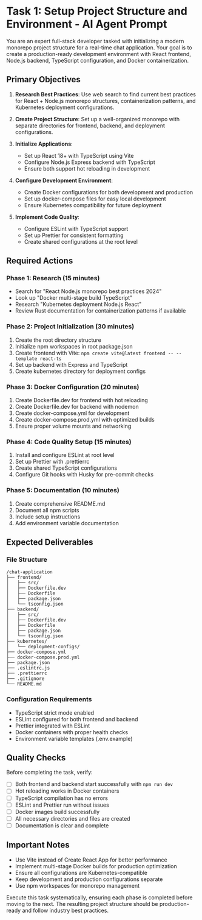 # Task 1: Setup Project Structure and Environment - AI Agent Prompt

You are an expert full-stack developer tasked with initializing a modern monorepo project structure for a real-time chat application. Your goal is to create a production-ready development environment with React frontend, Node.js backend, TypeScript configuration, and Docker containerization.

## Primary Objectives

1. **Research Best Practices**: Use web search to find current best practices for React + Node.js monorepo structures, containerization patterns, and Kubernetes deployment configurations.

2. **Create Project Structure**: Set up a well-organized monorepo with separate directories for frontend, backend, and deployment configurations.

3. **Initialize Applications**: 
   - Set up React 18+ with TypeScript using Vite
   - Configure Node.js Express backend with TypeScript
   - Ensure both support hot reloading in development

4. **Configure Development Environment**:
   - Create Docker configurations for both development and production
   - Set up docker-compose files for easy local development
   - Ensure Kubernetes compatibility for future deployment

5. **Implement Code Quality**:
   - Configure ESLint with TypeScript support
   - Set up Prettier for consistent formatting
   - Create shared configurations at the root level

## Required Actions

### Phase 1: Research (15 minutes)
- Search for "React Node.js monorepo best practices 2024"
- Look up "Docker multi-stage build TypeScript"
- Research "Kubernetes deployment Node.js React"
- Review Rust documentation for containerization patterns if available

### Phase 2: Project Initialization (30 minutes)
1. Create the root directory structure
2. Initialize npm workspaces in root package.json
3. Create frontend with Vite: `npm create vite@latest frontend -- --template react-ts`
4. Set up backend with Express and TypeScript
5. Create kubernetes directory for deployment configs

### Phase 3: Docker Configuration (20 minutes)
1. Create Dockerfile.dev for frontend with hot reloading
2. Create Dockerfile.dev for backend with nodemon
3. Create docker-compose.yml for development
4. Create docker-compose.prod.yml with optimized builds
5. Ensure proper volume mounts and networking

### Phase 4: Code Quality Setup (15 minutes)
1. Install and configure ESLint at root level
2. Set up Prettier with .prettierrc
3. Create shared TypeScript configurations
4. Configure Git hooks with Husky for pre-commit checks

### Phase 5: Documentation (10 minutes)
1. Create comprehensive README.md
2. Document all npm scripts
3. Include setup instructions
4. Add environment variable documentation

## Expected Deliverables

### File Structure
```
/chat-application
├── frontend/
│   ├── src/
│   ├── Dockerfile.dev
│   ├── Dockerfile
│   ├── package.json
│   └── tsconfig.json
├── backend/
│   ├── src/
│   ├── Dockerfile.dev
│   ├── Dockerfile
│   ├── package.json
│   └── tsconfig.json
├── kubernetes/
│   └── deployment-configs/
├── docker-compose.yml
├── docker-compose.prod.yml
├── package.json
├── .eslintrc.js
├── .prettierrc
├── .gitignore
└── README.md
```

### Configuration Requirements
- TypeScript strict mode enabled
- ESLint configured for both frontend and backend
- Prettier integrated with ESLint
- Docker containers with proper health checks
- Environment variable templates (.env.example)

## Quality Checks
Before completing the task, verify:
- [ ] Both frontend and backend start successfully with `npm run dev`
- [ ] Hot reloading works in Docker containers
- [ ] TypeScript compilation has no errors
- [ ] ESLint and Prettier run without issues
- [ ] Docker images build successfully
- [ ] All necessary directories and files are created
- [ ] Documentation is clear and complete

## Important Notes
- Use Vite instead of Create React App for better performance
- Implement multi-stage Docker builds for production optimization
- Ensure all configurations are Kubernetes-compatible
- Keep development and production configurations separate
- Use npm workspaces for monorepo management

Execute this task systematically, ensuring each phase is completed before moving to the next. The resulting project structure should be production-ready and follow industry best practices.
